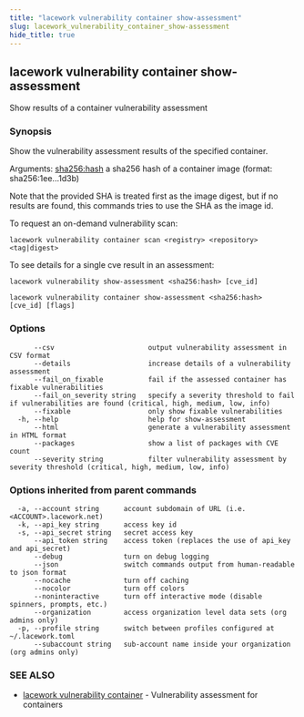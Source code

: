 ```yaml
---
title: "lacework vulnerability container show-assessment"
slug: lacework_vulnerability_container_show-assessment
hide_title: true
---
```


## lacework vulnerability container show-assessment

Show results of a container vulnerability assessment

### Synopsis

Show the vulnerability assessment results of the specified container.

Arguments:
    <sha256:hash> a sha256 hash of a container image (format: sha256:1ee...1d3b)

Note that the provided SHA is treated first as the image digest, but if no results
are found, this commands tries to use the SHA as the image id.

To request an on-demand vulnerability scan:

    lacework vulnerability container scan <registry> <repository> <tag|digest>

To see details for a single cve result in an assessment:

    lacework vulnerability show-assessment <sha256:hash> [cve_id]


```
lacework vulnerability container show-assessment <sha256:hash> [cve_id] [flags]
```

### Options

```
      --csv                       output vulnerability assessment in CSV format
      --details                   increase details of a vulnerability assessment
      --fail_on_fixable           fail if the assessed container has fixable vulnerabilities
      --fail_on_severity string   specify a severity threshold to fail if vulnerabilities are found (critical, high, medium, low, info)
      --fixable                   only show fixable vulnerabilities
  -h, --help                      help for show-assessment
      --html                      generate a vulnerability assessment in HTML format
      --packages                  show a list of packages with CVE count
      --severity string           filter vulnerability assessment by severity threshold (critical, high, medium, low, info)
```

### Options inherited from parent commands

```
  -a, --account string      account subdomain of URL (i.e. <ACCOUNT>.lacework.net)
  -k, --api_key string      access key id
  -s, --api_secret string   secret access key
      --api_token string    access token (replaces the use of api_key and api_secret)
      --debug               turn on debug logging
      --json                switch commands output from human-readable to json format
      --nocache             turn off caching
      --nocolor             turn off colors
      --noninteractive      turn off interactive mode (disable spinners, prompts, etc.)
      --organization        access organization level data sets (org admins only)
  -p, --profile string      switch between profiles configured at ~/.lacework.toml
      --subaccount string   sub-account name inside your organization (org admins only)
```

### SEE ALSO

* [lacework vulnerability container](lacework_vulnerability_container.md)	 - Vulnerability assessment for containers

